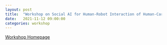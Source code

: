 ```yaml
---
layout: post
title:  "Workshop on Social AI for Human-Robot Interaction of Human-Care Robots @ICSR2021"
date:   2021-11-12 09:00:00
categories: workshop
---
```


[Workshop Homepage](https://socialrobot-kros.github.io/workshop_socialhri_icsr2021/)